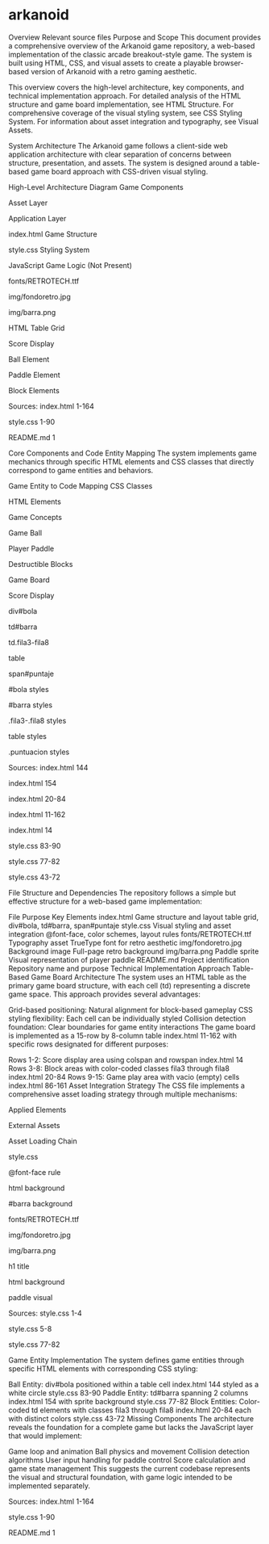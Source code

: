 # arkanoid
Overview
Relevant source files
Purpose and Scope
This document provides a comprehensive overview of the Arkanoid game repository, a web-based implementation of the classic arcade breakout-style game. The system is built using HTML, CSS, and visual assets to create a playable browser-based version of Arkanoid with a retro gaming aesthetic.

This overview covers the high-level architecture, key components, and technical implementation approach. For detailed analysis of the HTML structure and game board implementation, see HTML Structure. For comprehensive coverage of the visual styling system, see CSS Styling System. For information about asset integration and typography, see Visual Assets.

System Architecture
The Arkanoid game follows a client-side web application architecture with clear separation of concerns between structure, presentation, and assets. The system is designed around a table-based game board approach with CSS-driven visual styling.

High-Level Architecture Diagram
Game Components

Asset Layer

Application Layer

index.html
Game Structure

style.css
Styling System

JavaScript Game Logic
(Not Present)

fonts/RETROTECH.ttf

img/fondoretro.jpg

img/barra.png

HTML Table Grid

Score Display

Ball Element

Paddle Element

Block Elements

Sources: 
index.html
1-164
 
style.css
1-90
 
README.md
1

Core Components and Code Entity Mapping
The system implements game mechanics through specific HTML elements and CSS classes that directly correspond to game entities and behaviors.

Game Entity to Code Mapping
CSS Classes

HTML Elements

Game Concepts

Game Ball

Player Paddle

Destructible Blocks

Game Board

Score Display

div#bola

td#barra

td.fila3-fila8

table

span#puntaje

#bola styles

#barra styles

.fila3-.fila8 styles

table styles

.puntuacion styles

Sources: 
index.html
144
 
index.html
154
 
index.html
20-84
 
index.html
11-162
 
index.html
14
 
style.css
83-90
 
style.css
77-82
 
style.css
43-72

File Structure and Dependencies
The repository follows a simple but effective structure for a web-based game implementation:

File	Purpose	Key Elements
index.html	Game structure and layout	table grid, div#bola, td#barra, span#puntaje
style.css	Visual styling and asset integration	@font-face, color schemes, layout rules
fonts/RETROTECH.ttf	Typography asset	TrueType font for retro aesthetic
img/fondoretro.jpg	Background image	Full-page retro background
img/barra.png	Paddle sprite	Visual representation of player paddle
README.md	Project identification	Repository name and purpose
Technical Implementation Approach
Table-Based Game Board Architecture
The system uses an HTML table as the primary game board structure, with each cell (td) representing a discrete game space. This approach provides several advantages:

Grid-based positioning: Natural alignment for block-based gameplay
CSS styling flexibility: Each cell can be individually styled
Collision detection foundation: Clear boundaries for game entity interactions
The game board is implemented as a 15-row by 8-column table 
index.html
11-162
 with specific rows designated for different purposes:

Rows 1-2: Score display area using colspan and rowspan 
index.html
14
Rows 3-8: Block areas with color-coded classes fila3 through fila8 
index.html
20-84
Rows 9-15: Game play area with vacio (empty) cells 
index.html
86-161
Asset Integration Strategy
The CSS file implements a comprehensive asset loading strategy through multiple mechanisms:

Applied Elements

External Assets

Asset Loading Chain

style.css

@font-face rule

html background

#barra background

fonts/RETROTECH.ttf

img/fondoretro.jpg

img/barra.png

h1 title

html background

paddle visual

Sources: 
style.css
1-4
 
style.css
5-8
 
style.css
77-82

Game Entity Implementation
The system defines game entities through specific HTML elements with corresponding CSS styling:

Ball Entity: div#bola positioned within a table cell 
index.html
144
 styled as a white circle 
style.css
83-90
Paddle Entity: td#barra spanning 2 columns 
index.html
154
 with sprite background 
style.css
77-82
Block Entities: Color-coded td elements with classes fila3 through fila8 
index.html
20-84
 each with distinct colors 
style.css
43-72
Missing Components
The architecture reveals the foundation for a complete game but lacks the JavaScript layer that would implement:

Game loop and animation
Ball physics and movement
Collision detection algorithms
User input handling for paddle control
Score calculation and game state management
This suggests the current codebase represents the visual and structural foundation, with game logic intended to be implemented separately.

Sources: 
index.html
1-164
 
style.css
1-90
 
README.md
1
